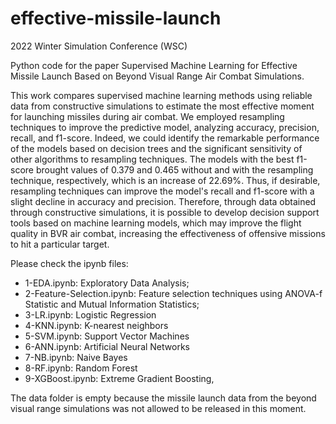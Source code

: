 # effective-missile-launch
2022 Winter Simulation Conference (WSC)

Python code for the paper Supervised Machine Learning for Effective Missile Launch Based on Beyond Visual Range Air Combat Simulations.

This work compares supervised machine learning methods using reliable data from constructive simulations to estimate the most effective moment for launching missiles during air combat. We employed resampling techniques to improve the predictive model, analyzing accuracy, precision, recall, and f1-score. Indeed, we could identify the remarkable performance of the models based on decision trees and the significant sensitivity of other algorithms to resampling techniques. The models with the best f1-score brought values of $0.379$ and $0.465$ without and with the resampling technique, respectively, which is an increase of $22.69\%$. Thus, if desirable, resampling techniques can improve the model's recall and f1-score with a slight decline in accuracy and precision. Therefore, through data obtained through constructive simulations, it is possible to develop decision support tools based on machine learning models, which may improve the flight quality in BVR air combat, increasing the effectiveness of offensive missions to hit a particular target.

Please check the ipynb files:

* 1-EDA.ipynb: Exploratory Data Analysis;
* 2-Feature-Selection.ipynb: Feature selection techniques using ANOVA-f Statistic and Mutual Information Statistics;
* 3-LR.ipynb: Logistic Regression
* 4-KNN.ipynb: K-nearest neighbors
* 5-SVM.ipynb: Support Vector Machines
* 6-ANN.ipynb: Artificial Neural Networks
* 7-NB.ipynb: Naive Bayes
* 8-RF.ipynb: Random Forest
* 9-XGBoost.ipynb:  Extreme Gradient Boosting,

The data folder is empty because the missile launch data from the beyond visual range simulations was not allowed to be released in this moment.
